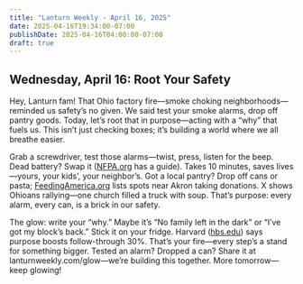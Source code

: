 ```yaml
---
title: "Lanturn Weekly - April 16, 2025"
date: 2025-04-16T19:34:00-07:00
publishDate: 2025-04-16T04:00:00-07:00
draft: true
---
```

## Wednesday, April 16: Root Your Safety  
<!--*Word Count*: ~500  
*Skill*: Purpose (Tied to Fire Action)  -->

Hey, Lanturn fam! That Ohio factory fire—smoke choking neighborhoods—reminded us safety’s no given. We said test your smoke alarms, drop off pantry goods. Today, let’s root that in purpose—acting with a “why” that fuels us. This isn’t just checking boxes; it’s building a world where we all breathe easier.  

Grab a screwdriver, test those alarms—twist, press, listen for the beep. Dead battery? Swap it ([NFPA.org](https://www.nfpa.org/Public-Education/Staying-safe/Safety-equipment/Smoke-alarms) has a guide). Takes 10 minutes, saves lives—yours, your kids’, your neighbor’s. Got a local pantry? Drop off cans or pasta; [FeedingAmerica.org](https://www.feedingamerica.org/find-your-local-foodbank) lists spots near Akron taking donations. X shows Ohioans rallying—one church filled a truck with soup. That’s purpose: every alarm, every can, is a brick in our safety.  

The glow: write your “why.” Maybe it’s “No family left in the dark” or “I’ve got my block’s back.” Stick it on your fridge. Harvard ([hbs.edu](https://hbswk.hbs.edu/item/purpose-driven-companies)) says purpose boosts follow-through 30%. That’s your fire—every step’s a stand for something bigger. Tested an alarm? Dropped a can? Share it at lanturnweekly.com/glow—we’re building this together. More tomorrow—keep glowing!  
